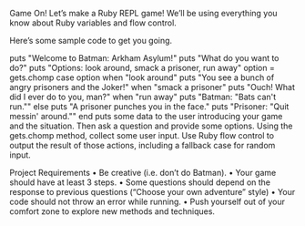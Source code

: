 Game On!
Let’s make a Ruby REPL game! We’ll be using everything you know about Ruby variables and flow control.

Here’s some sample code to get you going.

puts "Welcome to Batman: Arkham Asylum!"
puts "What do you want to do?"
puts "Options: look around, smack a prisoner, run away"
option = gets.chomp
case option
when "look around"
    puts "You see a bunch of angry prisoners and the Joker!"
when "smack a prisoner"
    puts "Ouch! What did I ever do to you, man?"
when "run away"
    puts "Batman: \"Bats can't run.\""
else
    puts "A prisoner punches you in the face."
    puts "Prisoner: \"Quit messin' around.\""
end
puts some data to the user introducing your game and the situation. Then ask a question and provide some options. Using the gets.chomp method, collect some user input. Use Ruby flow control to output the result of those actions, including a fallback case for random input.

Project Requirements
• Be creative (i.e. don’t do Batman).
• Your game should have at least 3 steps.
• Some questions should depend on the response to previous questions (“Choose your own adventure” style)
• Your code should not throw an error while running.
• Push yourself out of your comfort zone to explore new methods and techniques.
